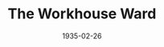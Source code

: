 ---
title: The Workhouse Ward
date: 1935-02-26
closing_date:
layout: productions
featured_image:
image_caption:
image_credit:
playbill:
category:
Theatre: Theatre Jacksonville
cast:
- Mike McInerney: Eugene LeaMond
- Mrs. Nora Donohoe: Lindsey Gilfillan
- Michael Miskell: Robert Tracy
crew:
- Director: Birsa Shepard
---